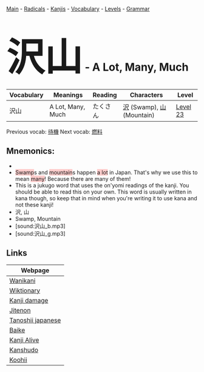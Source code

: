 <style> bigfont {font-size: 100px}</style>
[Main](../README.md) -
[Radicals](../radicals.md) -
[Kanjis](../kanjis.md) -
[Vocabulary](../vocabulary.md) -
[Levels](../levels.md) -
[Grammar](../grammar.md)
# <bigfont> 沢山</bigfont> - A Lot, Many, Much 

| Vocabulary | Meanings | Reading | Characters | Level |
| --- | --- | --- | --- | --- |
| 沢山 | A Lot, Many, Much | たくさん |  [沢](../kanjis/沢.md) (Swamp), [山](../kanjis/山.md) (Mountain) | [Level 23](../levels/wk_level23.md) |

Previous vocab: [待機](待機.md) Next vocab: [燃料](燃料.md) 

## Mnemonics:

* 
* <span style="background-color:#ffcccb"> Swamp</span>s and <span style="background-color:#ffcccb"> mountain</span>s happen <span style="background-color:#ffcccb"> a lot</span> in Japan. That's why we use this to mean <span style="background-color:#ffcccb"> many</span>! Because there are many of them!
* This is a jukugo word that uses the on'yomi readings of the kanji. You should be able to read this on your own. This word is usually written in kana though, so keep that in mind when you're writing it to use kana and not these kanji!
* 沢, 山
* Swamp, Mountain
* [sound:沢山_b.mp3]
* [sound:沢山_g.mp3]


## Links 

| Webpage |
| --- |
| [Wanikani          ](https://www.wanikani.com/kanji/沢山) |
| [Wiktionary        ](https://en.wiktionary.org/wiki/沢山) |
| [Kanji damage      ](http://www.kanjidamage.com/kanji/search?utf8=✓&q=沢山) |
| [Jitenon           ](https://jitenon.com/kanji/沢山) |
| [Tanoshii japanese ](https://www.tanoshiijapanese.com/dictionary/kanji.cfm?k=沢山) |
| [Baike             ](https://baike.baidu.com/item/沢山) |
| [Kanji Alive       ](https://app.kanjialive.com/沢山) |
| [Kanshudo          ](https://www.kanshudo.com/searchmn?q=沢山) |
| [Koohii            ](https://kanji.koohii.com/study/kanji/沢山) |
